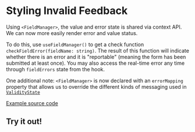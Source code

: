 # Styling Invalid Feedback

Using `<FieldManager>`, the value and error state is shared via context API. We can now more easily render error and value status.

To do this, use `useFieldManager()` to get a check function `checkFieldError(fieldName: string)`. The result of this function will indicate whether there is an error and it is "reportable" (meaning the form has been submitted at least once). You may also access the real-time error any time through `fieldErrors` state from the hook.

One additional note: `<FieldManager>` is now declared with an `errorMapping` property that allows us to override the different kinds of messaging used in [`ValidityState`](https://developer.mozilla.org/en-US/docs/Web/API/ValidityState)

[Example source code](https://github.com/iwsllc/iwsio-forms/blob/main/demo/src/samples/InvalidFeedback.tsx)


</div>

## Try it out!


